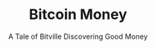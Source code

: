 ---
layout: page-books
title: Bitcoin Money
subtitle: A Tale of Bitville Discovering Good Money
essential: 
categories: ['non-technical']
authors: ['Michael Caras']
authors_twitter: ['https://twitter.com/thebitcoinrabbi']
excerpt: 
resource_url: https://thebitcoinrabbi.com/bitcoin-money-book/
amazon_url: https://www.amazon.com/dp/0578490676/
wikipedia_url: 
free_url: 
---